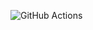![GitHub Actions](https://github.com/arhor/aws-graphql-federation/actions/workflows/app-service-votes-CI.yml/badge.svg)
